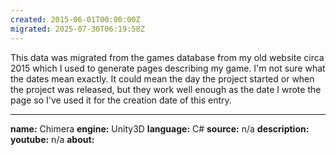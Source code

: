 ```yaml
---
created: 2015-06-01T00:00:00Z
migrated: 2025-07-30T06:19:58Z
---
```


This data was migrated from the games database from my old website circa 2015 which I used to generate pages describing my game. I'm not sure what the dates mean exactly. It could mean the day the project started or when the project was released, but they work well enough as the date I wrote the page so I've used it for the creation date of this entry.

---

**name:** Chimera
**engine:** Unity3D
**language:** C#
**source:** n/a
**description:** 
**youtube:** n/a
**about:**


